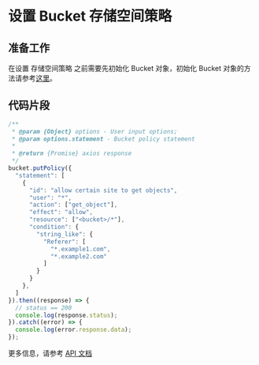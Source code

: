 # 设置 Bucket 存储空间策略

## 准备工作

在设置 存储空间策略 之前需要先初始化 Bucket 对象，初始化 Bucket 对象的方法请参考[这里](./initialize_config_and_qingstor_zh-CN.md)。

## 代码片段

```javascript
/**
 * @param {Object} options - User input options;
 * @param options.statement - Bucket policy statement
 *
 * @return {Promise} axios response
 */
bucket.putPolicy({
  "statement": [
    {
      "id": "allow certain site to get objects",
      "user": "*",
      "action": ["get_object"],
      "effect": "allow",
      "resource": ["<bucket>/*"],
      "condition": {
        "string_like": {
          "Referer": [
            "*.example1.com",
            "*.example2.com"
          ]
        }
      }
    },
  ]
}).then((response) => {
  // status == 200
  console.log(response.status);
}).catch((error) => {
  console.log(error.response.data);
});
```

更多信息，请参考 [API 文档](https://docsv3.qingcloud.com/storage/object-storage/api/bucket/policy/put_policy/)
